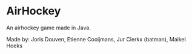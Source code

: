 AirHockey
=========

An airhockey game made in Java.

Made by:
Joris Douven,
Etienne Cooijmans,
Jur Clerkx (batman),
Maikel Hoeks
